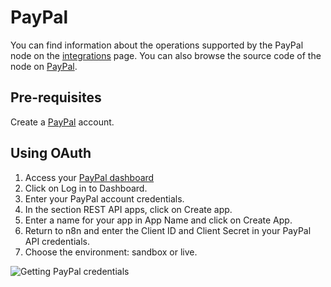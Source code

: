 # PayPal

You can find information about the operations supported by the PayPal node on the [integrations](https://n8n.io/integrations/n8n-nodes-base.payPal) page. You can also browse the source code of the node on [PayPal](https://github.com/n8n-io/n8n/tree/master/packages/nodes-base/nodes/PayPal).

## Pre-requisites

Create a [PayPal](https://paypal.com/) account.

## Using OAuth

1. Access your [PayPal dashboard](https://developer.paypal.com/developer/applications/)
2. Click on Log in to Dashboard.
3. Enter your PayPal account credentials.
4. In the section REST API apps, click on Create app.
5. Enter a name for your app in App Name and click on Create App.
6. Return to n8n and enter the Client ID and Client Secret in your PayPal API credentials.
7. Choose the environment: sandbox or live.

![Getting PayPal credentials](./using-oauth.gif)
